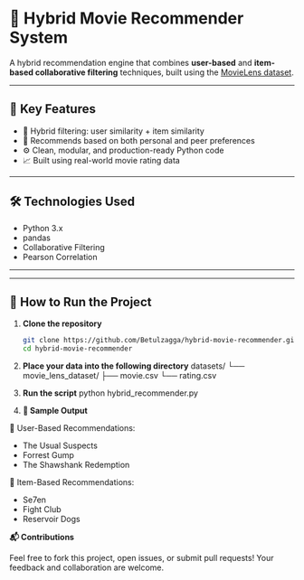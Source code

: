# 🎥 Hybrid Movie Recommender System

A hybrid recommendation engine that combines **user-based** and **item-based collaborative filtering** techniques, built using the [MovieLens dataset](https://grouplens.org/datasets/movielens/).

---

## 📌 Key Features

- 🔗 Hybrid filtering: user similarity + item similarity
- 🧠 Recommends based on both personal and peer preferences
- ⚙️ Clean, modular, and production-ready Python code
- 📈 Built using real-world movie rating data

---

## 🛠️ Technologies Used

- Python 3.x  
- pandas  
- Collaborative Filtering  
- Pearson Correlation

---



---

## 🚀 How to Run the Project

1. **Clone the repository**

   ```bash
   git clone https://github.com/Betulzagga/hybrid-movie-recommender.git
   cd hybrid-movie-recommender
2. **Place your data into the following directory**
   datasets/
└── movie_lens_dataset/
    ├── movie.csv
    └── rating.csv
3. **Run the script**
 python hybrid_recommender.py
4. **🧪 Sample Output**

🎯 User-Based Recommendations:
 - The Usual Suspects
 - Forrest Gump
 - The Shawshank Redemption

🎯 Item-Based Recommendations:
 - Se7en
 - Fight Club
 - Reservoir Dogs

**📬 Contributions**

Feel free to fork this project, open issues, or submit pull requests!
Your feedback and collaboration are welcome.
